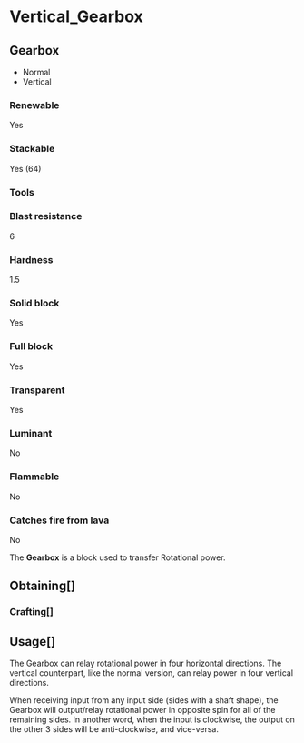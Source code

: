 # Vertical_Gearbox

## Gearbox

- Normal
- Vertical

### Renewable

Yes

### Stackable

Yes (64)

### Tools

### Blast resistance

6

### Hardness

1.5

### Solid block

Yes

### Full block

Yes

### Transparent

Yes

### Luminant

No

### Flammable

No

### Catches fire from lava

No

The **Gearbox** is a block used to transfer Rotational power.

## Obtaining[]

### Crafting[]

## Usage[]

The Gearbox can relay rotational power in four horizontal directions. The vertical counterpart, like the normal version, can relay power in four vertical directions.

When receiving input from any input side (sides with a shaft shape), the Gearbox will output/relay rotational power in opposite spin for all of the remaining sides. In another word, when the input is clockwise, the output on the other 3 sides will be anti-clockwise, and vice-versa.